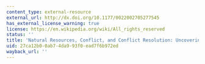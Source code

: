 ```yaml
---
content_type: external-resource
external_url: http://dx.doi.org/10.1177/0022002705277545
has_external_license_warning: true
license: https://en.wikipedia.org/wiki/All_rights_reserved
status: ''
title: 'Natural Resources, Conflict, and Conflict Resolution: Uncovering the Mechanisms'
uid: 27ca12b0-0ab7-4da9-93f0-ead7f6b972ed
wayback_url: ''
---
```

